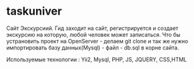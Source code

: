 # taskuniver
Сайт Экскурсиий. Гид заходит на сайт, регистрируется и создает экскурсию на которую, любой человек может записаться.
Что бы устрановить проект на OpenServer -  делаем git clone и так же нужно импортировать базу данных(Mysql) - файл - db.sql в корне сайта.

Используемые технологии : Yii2, Mysql, PHP, JS, JQUERY, CSS,HTML
